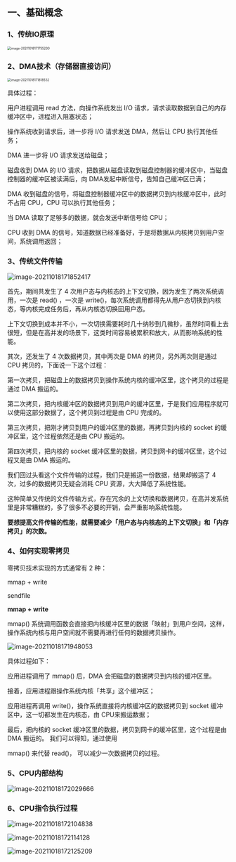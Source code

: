 ## 一、基础概念

### 1、传统IO原理

<img src="image-20211018171755230.png" alt="image-20211018171755230" style="zoom:50%;" />

### 2、DMA技术（存储器直接访问）

<img src="image-20211018171818532.png" alt="image-20211018171818532" style="zoom:50%;" />

具体过程：

用户进程调用 read 方法，向操作系统发出 I/O 请求，请求读取数据到自己的内存缓冲区中，进程进入阻塞状态；

操作系统收到请求后，进一步将 I/O 请求发送 DMA，然后让 CPU 执行其他任务；

DMA 进一步将 I/O 请求发送给磁盘；

磁盘收到 DMA 的 I/O 请求，把数据从磁盘读取到磁盘控制器的缓冲区中，当磁盘控制器的缓冲区被读满后，向 DMA发起中断信号，告知自己缓冲区已满；

DMA 收到磁盘的信号，将磁盘控制器缓冲区中的数据拷贝到内核缓冲区中，此时不占用 CPU，CPU 可以执行其他任务；

当 DMA 读取了足够多的数据，就会发送中断信号给 CPU；

CPU 收到 DMA 的信号，知道数据已经准备好，于是将数据从内核拷贝到用户空间，系统调用返回；

### 3、传统文件传输

![image-20211018171852417](image-20211018171852417.png)

首先，期间共发生了 4 次用户态与内核态的上下文切换，因为发生了两次系统调用，一次是 read() ，一次是 write()，每次系统调用都得先从用户态切换到内核态，等内核完成任务后，再从内核态切换回用户态。

上下文切换到成本并不小，一次切换需要耗时几十纳秒到几微秒，虽然时间看上去很短，但是在高并发的场景下，这类时间容易被累积和放大，从而影响系统的性能。

其次，还发生了 4 次数据拷贝，其中两次是 DMA 的拷贝，另外两次则是通过 CPU 拷贝的，下面说一下这个过程：

第一次拷贝，把磁盘上的数据拷贝到操作系统内核的缓冲区里，这个拷贝的过程是通过 DMA 搬运的。

第二次拷贝，把内核缓冲区的数据拷贝到用户的缓冲区里，于是我们应用程序就可以使用这部分数据了，这个拷贝到过程是由 CPU 完成的。

第三次拷贝，把刚才拷贝到用户的缓冲区里的数据，再拷贝到内核的 socket 的缓冲区里，这个过程依然还是由 CPU 搬运的。

第四次拷贝，把内核的 socket 缓冲区里的数据，拷贝到网卡的缓冲区里，这个过程又是由 DMA 搬运的。

我们回过头看这个文件传输的过程，我们只是搬运一份数据，结果却搬运了 4 次，过多的数据拷贝无疑会消耗 CPU 资源，大大降低了系统性能。

这种简单又传统的文件传输方式，存在冗余的上文切换和数据拷贝，在高并发系统里是非常糟糕的，多了很多不必要的开销，会严重影响系统性能。

**要想提高文件传输的性能，就需要减少「用户态与内核态的上下文切换」和「内存拷贝」的次数。**

### 4、如何实现零拷贝

零拷贝技术实现的方式通常有 2 种：

mmap + write

sendfile



**mmap + write**

mmap() 系统调用函数会直接把内核缓冲区里的数据「映射」到用户空间，这样，操作系统内核与用户空间就不需要再进行任何的数据拷贝操作。

![image-20211018171948053](image-20211018171948053.png)

具体过程如下：

应用进程调用了 mmap() 后，DMA 会把磁盘的数据拷贝到内核的缓冲区里。

接着，应用进程跟操作系统内核「共享」这个缓冲区；

应用进程再调用 write()，操作系统直接将内核缓冲区的数据拷贝到 socket 缓冲区中，这一切都发生在内核态，由 CPU来搬运数据；

最后，把内核的 socket 缓冲区里的数据，拷贝到网卡的缓冲区里，这个过程是由 DMA 搬运的。 我们可以得知，通过使用

mmap() 来代替 read()， 可以减少一次数据拷贝的过程。

### 5、CPU内部结构

![image-20211018172029666](image-20211018172029666.png)

### 6、CPU指令执行过程

![image-20211018172104838](image-20211018172104838.png)

![image-20211018172114128](image-20211018172114128.png)

![image-20211018172125209](image-20211018172125209.png)